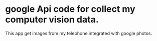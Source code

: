 # google Api code for collect my computer vision data.

<p> This app get images from my telephone integrated with google photos.</p>
